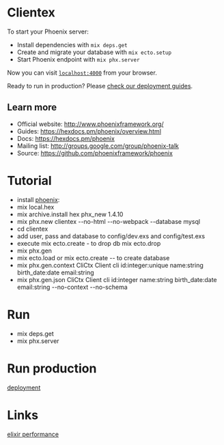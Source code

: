 # Clientex

To start your Phoenix server:

  * Install dependencies with `mix deps.get`
  * Create and migrate your database with `mix ecto.setup`
  * Start Phoenix endpoint with `mix phx.server`

Now you can visit [`localhost:4000`](http://localhost:4000) from your browser.

Ready to run in production? Please [check our deployment guides](https://hexdocs.pm/phoenix/deployment.html).

## Learn more

  * Official website: http://www.phoenixframework.org/
  * Guides: https://hexdocs.pm/phoenix/overview.html
  * Docs: https://hexdocs.pm/phoenix
  * Mailing list: http://groups.google.com/group/phoenix-talk
  * Source: https://github.com/phoenixframework/phoenix


# Tutorial

- install [phoenix](https://hexdocs.pm/phoenix/up_and_running.html):   
- mix local.hex   
- mix archive.install hex phx_new 1.4.10   
- mix phx.new clientex --no-html --no-webpack --database mysql 
- cd clientex
- add  user, pass and database to config/dev.exs and  config/test.exs
- execute mix ecto.create - to drop db mix ecto.drop
- mix phx.gen 
- mix ecto.load or  mix ecto.create  -- to create database
- mix phx.gen.context CliCtx Client cli id:integer:unique name:string birth_date:date email:string
- mix phx.gen.json CliCtx Client cli id:integer name:string birth_date:date email:string --no-context --no-schema


# Run 
- mix deps.get
- mix phx.server


# Run production
[deployment](https://hexdocs.pm/phoenix/deployment.html)


# Links
[elixir performance](https://medium.com/@ron.arts/optimizing-elixir-phoenix-performance-a50f7c92b9e4)